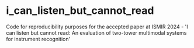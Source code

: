 # i_can_listen_but_cannot_read
Code for reproducibility purposes for the accepted paper at ISMIR 2024 - 'I can listen but cannot read: An evaluation of two-tower multimodal systems for instrument recognition'
